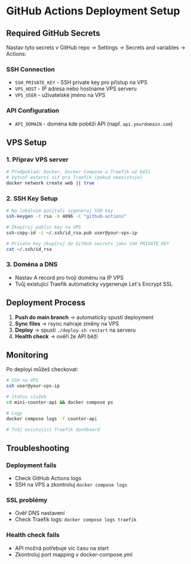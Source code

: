 # GitHub Actions Deployment Setup

## Required GitHub Secrets

Nastav tyto secrets v GitHub repo → Settings → Secrets and variables → Actions:

### SSH Connection
- `SSH_PRIVATE_KEY` - SSH private key pro přístup na VPS
- `VPS_HOST` - IP adresa nebo hostname VPS serveru
- `VPS_USER` - uživatelské jméno na VPS

### API Configuration
- `API_DOMAIN` - doména kde poběží API (např. `api.yourdomain.com`)

## VPS Setup

### 1. Připrav VPS server
```bash
# Předpoklad: Docker, Docker Compose a Traefik už běží
# Vytvoř externí síť pro Traefik (pokud neexistuje)
docker network create web || true
```

### 2. SSH Key Setup
```bash
# Na lokálním počítači vygeneruj SSH key
ssh-keygen -t rsa -b 4096 -C "github-actions"

# Zkopíruj public key na VPS
ssh-copy-id -i ~/.ssh/id_rsa.pub user@your-vps-ip

# Private key zkopíruj do GitHub secrets jako SSH_PRIVATE_KEY
cat ~/.ssh/id_rsa
```

### 3. Doména a DNS
- Nastav A record pro tvoji doménu na IP VPS
- Tvůj existující Traefik automaticky vygeneruje Let's Encrypt SSL

## Deployment Process

1. **Push do main branch** → automaticky spustí deployment
2. **Sync files** → rsync nahraje změny na VPS
3. **Deploy** → spustí `./deploy.sh restart` na serveru
4. **Health check** → ověří že API běží

## Monitoring

Po deployi můžeš checkovat:
```bash
# SSH na VPS
ssh user@your-vps-ip

# Status služeb
cd mini-counter-api && docker compose ps

# Logy
docker compose logs -f counter-api

# Tvůj existující Traefik dashboard
```

## Troubleshooting

### Deployment fails
- Check GitHub Actions logs
- SSH na VPS a zkontroluj `docker compose logs`

### SSL problémy
- Ověř DNS nastavení
- Check Traefik logs: `docker compose logs traefik`

### Health check fails
- API možná potřebuje víc času na start
- Zkontroluj port mapping v docker-compose.yml